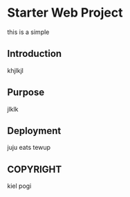 # Starter Web Project

this is a simple

## Introduction
khjlkjl
## Purpose
jlklk
## Deployment
juju eats tewup

## COPYRIGHT
kiel pogi
